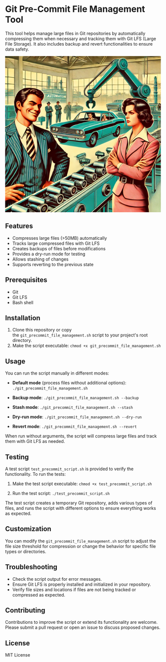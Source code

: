 # Git Pre-Commit File Management Tool
This tool helps manage large files in Git repositories by automatically compressing them when necessary and tracking them with Git LFS (Large File Storage). It also includes backup and revert functionalities to ensure data safety.

![Project Logo](assets/git-lfs-automation.png)

## Features
- Compresses large files (>50MB) automatically
- Tracks large compressed files with Git LFS
- Creates backups of files before modifications
- Provides a dry-run mode for testing
- Allows stashing of changes
- Supports reverting to the previous state

## Prerequisites
- Git
- Git LFS
- Bash shell

## Installation
1. Clone this repository or copy the `git_precommit_file_management.sh` script to your project's root directory.
2. Make the script executable:
    `chmod +x git_precommit_file_management.sh`

## Usage
You can run the script manually in different modes:
- **Default mode** (process files without additional options):
    `./git_precommit_file_management.sh`

- **Backup mode**:
    `./git_precommit_file_management.sh --backup`

- **Stash mode**:
    `./git_precommit_file_management.sh --stash`

- **Dry-run mode**:
    `./git_precommit_file_management.sh --dry-run`

- **Revert mode**:
    `./git_precommit_file_management.sh --revert`

When run without arguments, the script will compress large files and track them with Git LFS as needed.
## Testing
A test script `test_precommit_script.sh` is provided to verify the functionality. To run the tests:
1. Make the test script executable:
    `chmod +x test_precommit_script.sh`

2. Run the test script:
    `./test_precommit_script.sh`

The test script creates a temporary Git repository, adds various types of files, and runs the script with different options to ensure everything works as expected.
## Customization
You can modify the `git_precommit_file_management.sh` script to adjust the file size threshold for compression or change the behavior for specific file types or directories.

## Troubleshooting
- Check the script output for error messages.
- Ensure Git LFS is properly installed and initialized in your repository.
- Verify file sizes and locations if files are not being tracked or compressed as expected.

## Contributing
Contributions to improve the script or extend its functionality are welcome. Please submit a pull request or open an issue to discuss proposed changes.

## License
MIT License